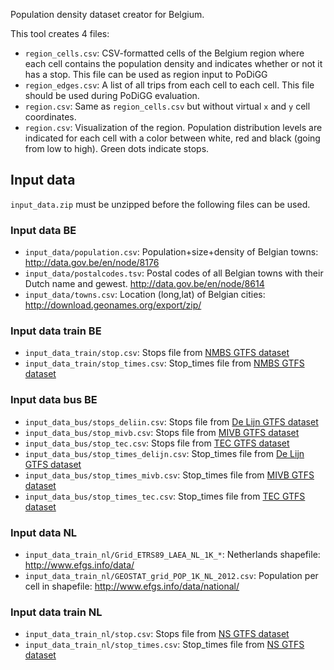 Population density dataset creator for Belgium.

This tool creates 4 files:
* `region_cells.csv`: CSV-formatted
cells of the Belgium region where each cell contains the
population density and indicates whether or not it has a stop.
This file can be used as region input to PoDiGG
* `region_edges.csv`: A list of all trips from each cell to each cell.
This file should be used during PoDiGG evaluation.
* `region.csv`: Same as `region_cells.csv` but without virtual `x` and `y` cell coordinates.
* `region.csv`: Visualization of the region. Population distribution
levels are indicated for each cell with a color between
white, red and black (going from low to high). Green dots indicate stops.

## Input data

`input_data.zip` must be unzipped before the following files can be used.

### Input data BE
* `input_data/population.csv`: Population+size+density of Belgian towns: http://data.gov.be/en/node/8176
* `input_data/postalcodes.tsv`: Postal codes of all Belgian towns with their Dutch name and gewest. http://data.gov.be/en/node/8614
* `input_data/towns.csv`: Location (long,lat) of Belgian cities: http://download.geonames.org/export/zip/

### Input data train BE
* `input_data_train/stop.csv`: Stops file from [NMBS GTFS dataset](http://gtfs.irail.be/nmbs)
* `input_data_train/stop_times.csv`: Stop_times file from [NMBS GTFS dataset](http://gtfs.irail.be/nmbs)

### Input data bus BE 
* `input_data_bus/stops_deliin.csv`: Stops file from [De Lijn GTFS dataset](http://gtfs.irail.be/de-lijn/de_lijn-gtfs.zip)
* `input_data_bus/stop_mivb.csv`: Stops file from [MIVB GTFS dataset](http://gtfs.irail.be/mivb/mivb-gtfs.zip)
* `input_data_bus/stop_tec.csv`: Stops file from [TEC GTFS dataset](http://gtfs.irail.be/tec/tec-gtfs.zip)
* `input_data_bus/stop_times_delijn.csv`: Stop_times file from [De Lijn GTFS dataset](http://gtfs.irail.be/de-lijn/de_lijn-gtfs.zip)
* `input_data_bus/stop_times_mivb.csv`: Stop_times file from [MIVB GTFS dataset](http://gtfs.irail.be/mivb/mivb-gtfs.zip)
* `input_data_bus/stop_times_tec.csv`: Stop_times file from [TEC GTFS dataset](http://gtfs.irail.be/tec/tec-gtfs.zip)

### Input data NL
* `input_data_train_nl/Grid_ETRS89_LAEA_NL_1K_*`: Netherlands shapefile: http://www.efgs.info/data/
* `input_data_train_nl/GEOSTAT_grid_POP_1K_NL_2012.csv`: Population per cell in shapefile: http://www.efgs.info/data/national/

### Input data train NL 
* `input_data_train_nl/stop.csv`: Stops file from [NS GTFS dataset](http://www.gtfs-data-exchange.com/agency/ns/)
* `input_data_train_nl/stop_times.csv`: Stop_times file from [NS GTFS dataset](http://www.gtfs-data-exchange.com/agency/ns/)